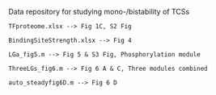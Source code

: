 Data repository for studying mono-/bistability of TCSs 

	TFproteome.xlsx --> Fig 1C, S2 Fig
	
	BindingSiteStrength.xlsx --> Fig 4
	
	LGa_fig5.m --> Fig 5 & S3 Fig, Phosphorylation module
	
	ThreeLGs_fig6.m --> Fig 6 A & C, Three modules combined
	
	auto_steadyfig6D.m --> Fig 6 D 
	
